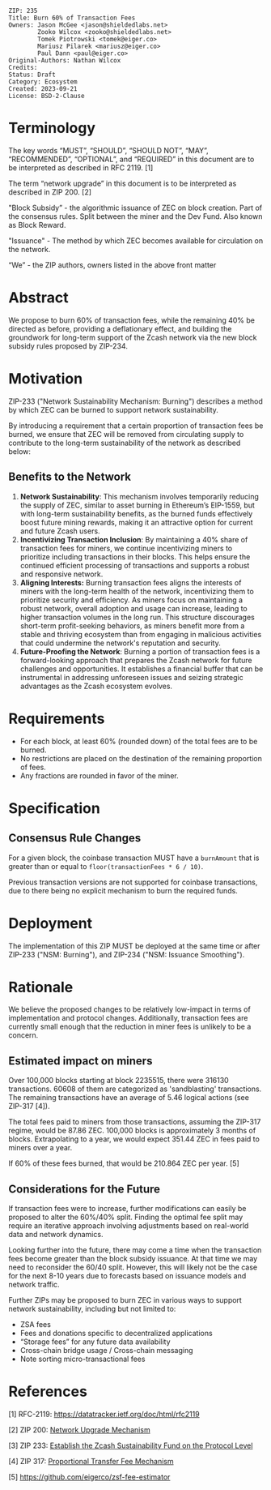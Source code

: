 ```
ZIP: 235
Title: Burn 60% of Transaction Fees
Owners: Jason McGee <jason@shieldedlabs.net>
        Zooko Wilcox <zooko@shieldedlabs.net>
        Tomek Piotrowski <tomek@eiger.co>
        Mariusz Pilarek <mariusz@eiger.co>
        Paul Dann <paul@eiger.co>
Original-Authors: Nathan Wilcox
Credits:
Status: Draft
Category: Ecosystem
Created: 2023-09-21
License: BSD-2-Clause
```

# Terminology

The key words “MUST”, “SHOULD”, “SHOULD NOT”, “MAY”, “RECOMMENDED”, “OPTIONAL”,
and “REQUIRED” in this document are to be interpreted as described in RFC 2119.
[1]

The term “network upgrade” in this document is to be interpreted as described in
ZIP 200. [2]

"Block Subsidy” - the algorithmic issuance of ZEC on block creation. Part of the
consensus rules. Split between the miner and the Dev Fund. Also known as Block
Reward.

"Issuance" - The method by which ZEC becomes available for circulation on the
network.

“We” - the ZIP authors, owners listed in the above front matter

# Abstract

We propose to burn 60% of transaction fees, while the remaining 40% be directed
as before, providing a deflationary effect, and building the groundwork for
long-term support of the Zcash network via the new block subsidy rules proposed
by ZIP-234.

# Motivation

ZIP-233 ("Network Sustainability Mechanism: Burning") describes a method by
which ZEC can be burned to support network sustainability.

By introducing a requirement that a certain proportion of transaction fees be
burned, we ensure that ZEC will be removed from circulating supply to contribute
to the long-term sustainability of the network as described below:

## Benefits to the Network

1. **Network Sustainability**: This mechanism involves temporarily reducing the
   supply of ZEC, similar to asset burning in Ethereum’s EIP-1559, but with
   long-term sustainability benefits, as the burned funds effectively boost
   future mining rewards, making it an attractive option for current and future
   Zcash users.
2. **Incentivizing Transaction Inclusion**: By maintaining a 40% share of
   transaction fees for miners, we continue incentivizing miners to prioritize
   including transactions in their blocks. This helps ensure the continued
   efficient processing of transactions and supports a robust and responsive
   network.
3. **Aligning Interests:** Burning transaction fees aligns the interests
   of miners with the long-term health of the network, incentivizing them
   to prioritize security and efficiency. As miners focus on maintaining a
   robust network, overall adoption and usage can increase, leading to higher
   transaction volumes in the long run. This structure discourages short-term
   profit-seeking behaviors, as miners benefit more from a stable and thriving
   ecosystem than from engaging in malicious activities that could undermine the
   network's reputation and security.
4. **Future-Proofing the Network**: Burning a portion of transaction fees
   is a forward-looking approach that prepares the Zcash network for future
   challenges and opportunities. It establishes a financial buffer that can be
   instrumental in addressing unforeseen issues and seizing strategic advantages
   as the Zcash ecosystem evolves.

# Requirements

* For each block, at least 60% (rounded down) of the total fees are to be
burned.
* No restrictions are placed on the destination of the remaining proportion of
fees.
* Any fractions are rounded in favor of the miner.

# Specification

## Consensus Rule Changes

For a given block, the coinbase transaction MUST have a `burnAmount` that is
greater than or equal to `floor(transactionFees * 6 / 10)`.

Previous transaction versions are not supported for coinbase transactions, due
to there being no explicit mechanism to burn the required funds.

# Deployment

The implementation of this ZIP MUST be deployed at the same time or after
ZIP-233 ("NSM: Burning"), and ZIP-234 ("NSM: Issuance Smoothing").

# Rationale

We believe the proposed changes to be relatively low-impact in terms of
implementation and protocol changes. Additionally, transaction fees are
currently small enough that the reduction in miner fees is unlikely to be a
concern.

## Estimated impact on miners

Over 100,000 blocks starting at block 2235515, there were 316130 transactions.
60608 of them are categorized as 'sandblasting' transactions. The remaining
transactions have an average of 5.46 logical actions (see ZIP-317 [4]).

The total fees paid to miners from those transactions, assuming the ZIP-317
regime, would be 87.86 ZEC. 100,000 blocks is approximately 3 months of blocks.
Extrapolating to a year, we would expect 351.44 ZEC in fees paid to miners over
a year.

If 60% of these fees burned, that would be 210.864 ZEC per year. [5]

## Considerations for the Future

If transaction fees were to increase, further modifications can easily be
proposed to alter the 60%/40% split. Finding the optimal fee split may require
an iterative approach involving adjustments based on real-world data and network
dynamics.

Looking further into the future, there may come a time when the transaction fees
become greater than the block subsidy issuance. At that time we may need to
reconsider the 60/40 split. However, this will likely not be the case for the
next 8-10 years due to forecasts based on issuance models and network traffic.

Further ZIPs may be proposed to burn ZEC in various ways to support network
sustainability, including but not limited to:

- ZSA fees
- Fees and donations specific to decentralized applications
- “Storage fees” for any future data availability
- Cross-chain bridge usage / Cross-chain messaging
- Note sorting micro-transactional fees

# References

[1] RFC-2119: https://datatracker.ietf.org/doc/html/rfc2119

[2] ZIP 200: [Network Upgrade Mechanism](zip-0200.rst)

[3] ZIP 233: [Establish the Zcash Sustainability Fund on the Protocol Level](zip-0233.md)

[4] ZIP 317: [Proportional Transfer Fee Mechanism](zip-0317.rst)

[5] https://github.com/eigerco/zsf-fee-estimator
